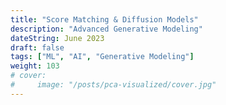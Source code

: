 ```yaml
---
title: "Score Matching & Diffusion Models"
description: "Advanced Generative Modeling"
dateString: June 2023
draft: false
tags: ["ML", "AI", "Generative Modeling"]
weight: 103
# cover:
#     image: "/posts/pca-visualized/cover.jpg"
---
```

